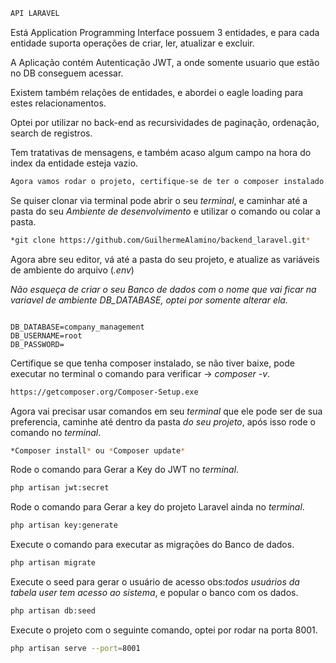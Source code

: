 ```sh
API LARAVEL
```

Está Application Programming Interface possuem 3 entidades, e para cada entidade suporta operações de criar, ler, atualizar e excluir.

A Aplicação contém Autenticação JWT, a onde somente usuario que estão no DB conseguem acessar.

Existem também relações de entidades, e abordei o eagle loading para estes relacionamentos.

Optei por utilizar no back-end as recursividades de paginação, ordenação, search de registros.

Tem tratativas de mensagens, e também acaso algum campo na hora do index da entidade esteja vazio.

```sh
Agora vamos rodar o projeto, certifique-se de ter o composer instalado.
```

Se quiser clonar via terminal pode abrir o seu *terminal*, e caminhar até a pasta do seu *Ambiente de desenvolvimento* e utilizar o comando ou colar a pasta.

```sh
*git clone https://github.com/GuilhermeAlamino/backend_laravel.git* 
```

Agora abre seu editor, vá até a pasta do seu projeto, e atualize as variáveis de ambiente do arquivo (*.env*)


*Não esqueça de criar o seu Banco de dados com o nome que vai ficar na variavel de ambiente DB_DATABASE, optei por somente alterar ela.*


```dosini

DB_DATABASE=company_management
DB_USERNAME=root
DB_PASSWORD=
```

Certifique se que tenha composer instalado, se não tiver baixe, pode executar no terminal o comando para verificar -> *composer -v*.
```sh
https://getcomposer.org/Composer-Setup.exe
```

Agora vai precisar usar comandos em seu *terminal* que ele pode ser de sua preferencia, caminhe até dentro da pasta *do seu projeto*, após isso rode o comando no *terminal*.
```sh
*Composer install* ou *Composer update*
```

Rode o comando para Gerar a Key do JWT no *terminal*.
```sh
php artisan jwt:secret
```

Rode o comando para Gerar a key do projeto Laravel ainda no *terminal*.
```sh
php artisan key:generate
```

Execute o comando para executar as migrações do Banco de dados.
```sh
php artisan migrate
```

Execute o seed para gerar o usuário de acesso obs:*todos usuários da tabela user tem acesso ao sistema*, e popular o banco com os dados.
```sh
php artisan db:seed
```

Execute o projeto com o seguinte comando, optei por rodar na porta 8001.
```sh
php artisan serve --port=8001
```
